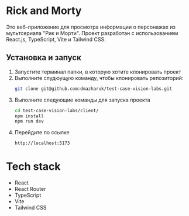 # Rick and Morty

Это веб-приложение для просмотра информации о персонажах из мультсериала "Рик и Морти". Проект разработан с использованием React.js, TypeScript, Vite и Tailwind CSS.

## Установка и запуск

1. Запустите терминал папки, в которую хотите клонировать проект
2. Выполните слудюущую команду, чтобы клонировать репозиторий:
   ```bash
   git clone git@github.com:dmazharuk/test-case-vision-labs.git

3. Выполните следующие команды для запуска проекта
   ```bash
   cd test-case-vision-labs/client/
   npm install
   npm run dev

4. Перейдите по ссылке
   ```bash
   http://localhost:5173


# Tech stack
- React
- React Router
- TypeScript
- Vite
- Tailwind CSS
